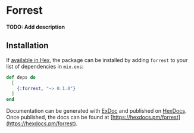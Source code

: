 # Forrest

**TODO: Add description**

## Installation

If [available in Hex](https://hex.pm/docs/publish), the package can be installed
by adding `forrest` to your list of dependencies in `mix.exs`:

```elixir
def deps do
  [
    {:forrest, "~> 0.1.0"}
  ]
end
```

Documentation can be generated with [ExDoc](https://github.com/elixir-lang/ex_doc)
and published on [HexDocs](https://hexdocs.pm). Once published, the docs can
be found at [https://hexdocs.pm/forrest](https://hexdocs.pm/forrest).

